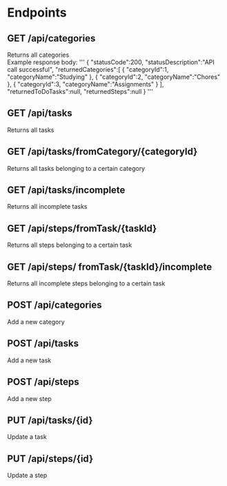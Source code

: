 # Endpoints

## GET /api/categories
Returns all categories
<br/>
Example response body:
'''
{
    "statusCode":200,
    "statusDescription":"API call successful",
    "returnedCategories":[
        {
            "categoryId":1,
            "categoryName":"Studying"
        },
        {
            "categoryId":2,
            "categoryName":"Chores"
        },
        {
            "categoryId":3,
            "categoryName":"Assignments"
        }
    ],
    "returnedToDoTasks":null,
    "returnedSteps":null
}
'''

## GET /api/tasks
Returns all tasks

## GET /api/tasks/fromCategory/{categoryId}
Returns all tasks belonging to a certain category

## GET /api/tasks/incomplete
Returns all incomplete tasks

## GET /api/steps/fromTask/{taskId}
Returns all steps belonging to a certain task

## GET /api/steps/ fromTask/{taskId}/incomplete
Returns all incomplete steps belonging to a certain task

## POST /api/categories
Add a new category

## POST /api/tasks
Add a new task

## POST /api/steps
Add a new step

## PUT /api/tasks/{id}
Update a task

## PUT /api/steps/{id}
Update a step